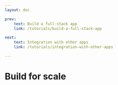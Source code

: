 ```yaml
---
layout: doc

prev:
    text: Build a full-stack app
    link: /tutorials/build-a-full-stack-app

next:
    text: Integration with other apps
    link: /tutorials/integration-with-other-apps

---
```


# Build for scale
